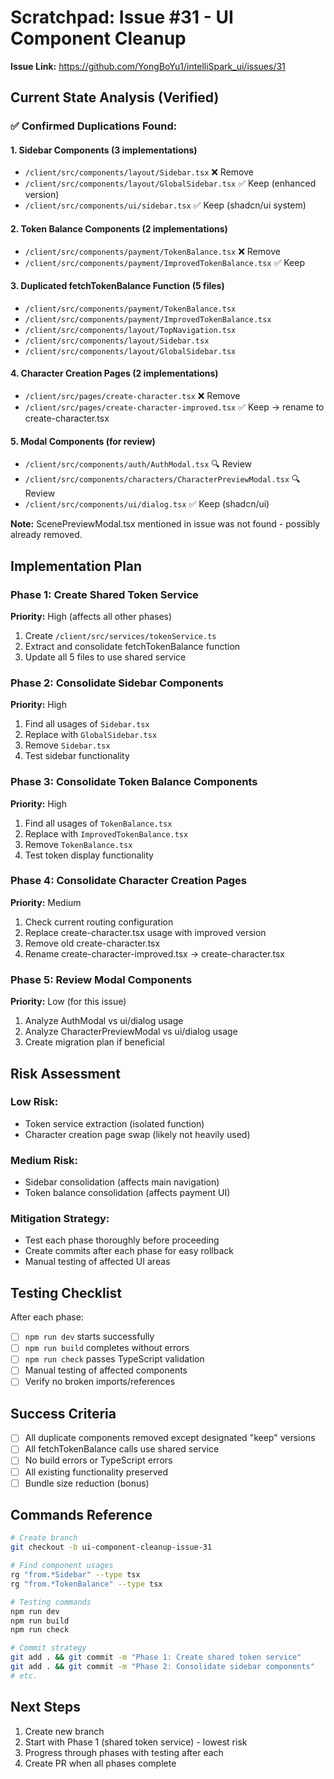 # Scratchpad: Issue #31 - UI Component Cleanup

**Issue Link:** https://github.com/YongBoYu1/intelliSpark_ui/issues/31

## Current State Analysis (Verified)

### ✅ Confirmed Duplications Found:

#### 1. Sidebar Components (3 implementations)
- `/client/src/components/layout/Sidebar.tsx` ❌ Remove
- `/client/src/components/layout/GlobalSidebar.tsx` ✅ Keep (enhanced version)
- `/client/src/components/ui/sidebar.tsx` ✅ Keep (shadcn/ui system)

#### 2. Token Balance Components (2 implementations)
- `/client/src/components/payment/TokenBalance.tsx` ❌ Remove
- `/client/src/components/payment/ImprovedTokenBalance.tsx` ✅ Keep

#### 3. Duplicated fetchTokenBalance Function (5 files)
- `/client/src/components/payment/TokenBalance.tsx`
- `/client/src/components/payment/ImprovedTokenBalance.tsx`
- `/client/src/components/layout/TopNavigation.tsx`
- `/client/src/components/layout/Sidebar.tsx`
- `/client/src/components/layout/GlobalSidebar.tsx`

#### 4. Character Creation Pages (2 implementations)
- `/client/src/pages/create-character.tsx` ❌ Remove
- `/client/src/pages/create-character-improved.tsx` ✅ Keep → rename to create-character.tsx

#### 5. Modal Components (for review)
- `/client/src/components/auth/AuthModal.tsx` 🔍 Review
- `/client/src/components/characters/CharacterPreviewModal.tsx` 🔍 Review
- `/client/src/components/ui/dialog.tsx` ✅ Keep (shadcn/ui)

**Note:** ScenePreviewModal.tsx mentioned in issue was not found - possibly already removed.

## Implementation Plan

### Phase 1: Create Shared Token Service
**Priority:** High (affects all other phases)

1. Create `/client/src/services/tokenService.ts`
2. Extract and consolidate fetchTokenBalance function
3. Update all 5 files to use shared service

### Phase 2: Consolidate Sidebar Components  
**Priority:** High

1. Find all usages of `Sidebar.tsx`
2. Replace with `GlobalSidebar.tsx` 
3. Remove `Sidebar.tsx`
4. Test sidebar functionality

### Phase 3: Consolidate Token Balance Components
**Priority:** High

1. Find all usages of `TokenBalance.tsx`
2. Replace with `ImprovedTokenBalance.tsx`
3. Remove `TokenBalance.tsx`
4. Test token display functionality

### Phase 4: Consolidate Character Creation Pages
**Priority:** Medium

1. Check current routing configuration
2. Replace create-character.tsx usage with improved version
3. Remove old create-character.tsx
4. Rename create-character-improved.tsx → create-character.tsx

### Phase 5: Review Modal Components
**Priority:** Low (for this issue)

1. Analyze AuthModal vs ui/dialog usage
2. Analyze CharacterPreviewModal vs ui/dialog usage
3. Create migration plan if beneficial

## Risk Assessment

### Low Risk:
- Token service extraction (isolated function)
- Character creation page swap (likely not heavily used)

### Medium Risk:
- Sidebar consolidation (affects main navigation)
- Token balance consolidation (affects payment UI)

### Mitigation Strategy:
- Test each phase thoroughly before proceeding
- Create commits after each phase for easy rollback
- Manual testing of affected UI areas

## Testing Checklist

After each phase:
- [ ] `npm run dev` starts successfully
- [ ] `npm run build` completes without errors  
- [ ] `npm run check` passes TypeScript validation
- [ ] Manual testing of affected components
- [ ] Verify no broken imports/references

## Success Criteria

- [ ] All duplicate components removed except designated "keep" versions
- [ ] All fetchTokenBalance calls use shared service
- [ ] No build errors or TypeScript errors
- [ ] All existing functionality preserved
- [ ] Bundle size reduction (bonus)

## Commands Reference

```bash
# Create branch
git checkout -b ui-component-cleanup-issue-31

# Find component usages
rg "from.*Sidebar" --type tsx
rg "from.*TokenBalance" --type tsx

# Testing commands
npm run dev
npm run build
npm run check

# Commit strategy
git add . && git commit -m "Phase 1: Create shared token service"
git add . && git commit -m "Phase 2: Consolidate sidebar components"
# etc.
```

## Next Steps

1. Create new branch
2. Start with Phase 1 (shared token service) - lowest risk
3. Progress through phases with testing after each
4. Create PR when all phases complete
